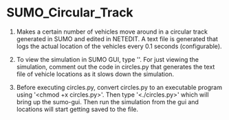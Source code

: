 # SUMO_Circular_Track

1. Makes a certain number of vehicles move around in a circular track generated in SUMO and edited in NETEDIT. A text file is generated that logs the actual location of the vehicles every 0.1 seconds (configurable).

2. To view the simulation in SUMO GUI, type '<sumo-gui circles.sumocfg>'. For just viewing the simulation, comment out the code in circles.py that generates the text file of vehicle locations as it slows down the simulation.

3. Before executing circles.py, convert circles.py to an executable program using '<chmod +x circles.py>'. Then type '<./circles.py>' which will bring up the sumo-gui. Then run the simulation from the gui and locations will start getting saved to the file.
